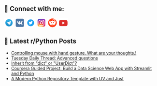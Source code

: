 ## 🔎 Connect with me:
[<img src="https://github.com/bullbesh/bullbesh/blob/main/images/Telegram.png" width="32" height="32" />](https://t.me/bullbesh)
[<img src="https://github.com/bullbesh/bullbesh/blob/main/images/VK.png" width="32" height="32" />](https://vk.com/bullbesh)
[<img src="https://github.com/bullbesh/bullbesh/blob/main/images/Twitter.png" width="32" height="32" />](https://twitter.com/bullbesh1)
[<img src="https://github.com/bullbesh/bullbesh/blob/main/images/Instagram.png" width="32" height="32" />](https://www.instagram.com/bullbesh)
[<img src="https://github.com/bullbesh/bullbesh/blob/main/images/Reddit.png" width="32" height="32" />](https://www.reddit.com/user/bullbesh)
[<img src="https://github.com/bullbesh/bullbesh/blob/main/images/YouTube.png" width="32" height="32" />](https://www.youtube.com/channel/UCtfjRs6uzgq5mfm8S06WTcg)

## 📕 Latest r/Python Posts
<!-- BLOG-POST-LIST:START -->
- [Controlling mouse with hand gesture. What are your thoughts.!](https://www.reddit.com/r/Python/comments/1imwemv/controlling_mouse_with_hand_gesture_what_are_your/)
- [Tuesday Daily Thread: Advanced questions](https://www.reddit.com/r/Python/comments/1iml55r/tuesday_daily_thread_advanced_questions/)
- [Inherit from &quot;dict&quot; or &quot;UserDict&quot;?](https://www.reddit.com/r/Python/comments/1imhrqa/inherit_from_dict_or_userdict/)
- [Coursera Guided Project: Build a Data Science Web App with Streamlit and Python](https://www.reddit.com/r/Python/comments/1imh7nw/coursera_guided_project_build_a_data_science_web/)
- [A Modern Python Repository Template with UV and Just](https://www.reddit.com/r/Python/comments/1ime8ja/a_modern_python_repository_template_with_uv_and/)
<!-- BLOG-POST-LIST:END -->
